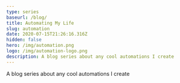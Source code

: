 ```yaml
---
type: series
baseurl: /blog/
title: Automating My Life
slug: automation
date: 2020-07-15T21:26:16.316Z
hidden: false
hero: /img/automation.png
logo: /img/automation-logo.png
description: A blog series about any cool automations I create
---
```


A blog series about any cool automations I create
